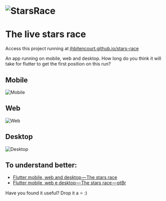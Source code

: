 # ![StarsRace](https://cdn-images-1.medium.com/max/800/1*wrYommIKsIdc5CGuMQeTNA.png)
# The live stars race

Access this project running at [jhbitencourt.github.io/stars-race](https://jhbitencourt.github.io/stars-race)

An app running on mobile, web and desktop. How long do you think it will take for flutter to get the first position on this run?

## Mobile

![Mobile](https://cdn-images-1.medium.com/max/800/0*hvpOwDfHfu6UFNum.gif)

## Web

![Web](https://cdn-images-1.medium.com/max/800/0*qxGaviQL-_ADlG-1.gif)

## Desktop

![Desktop](https://cdn-images-1.medium.com/max/800/0*LpculglHxb3TMe9T.gif)

## To understand better:
- [Flutter mobile, web and desktop — The stars race]()
- [Flutter mobile, web e desktop — The stars race — ptBr]()

Have you found it useful? Drop it a :star: :)
